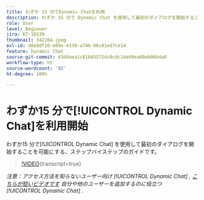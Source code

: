 ```yaml
---
title: わずか 15 分でDynamic Chatを利用
description: わずか 15 分で Dynamic Chat を使用して最初のダイアログを開始することを可能にする、ステップバイステップのガイドです。
role: User
level: Beginner
jira: KT-10239
thumbnail: 342164.jpeg
exl-id: d0e8df26-e09e-4330-a74b-06c81ed7ce14
feature: Dynamic Chat
source-git-commit: 63d4aea1c818d35724c0cdc14e69ea00eb06b4a0
workflow-type: ht
source-wordcount: '92'
ht-degree: 100%

---
```


# わずか15 分で[!UICONTROL Dynamic Chat]を利用開始

わずか15 分で[!UICONTROL Dynamic Chat] を使用して最初のダイアログを開始することを可能にする、ステップバイステップのガイドです。

>[!VIDEO](https://video.tv.adobe.com/v/342164/?quality=12&learn=on){transcript=true}

*注意：アクセス方法を知らないユーザー向け [!UICONTROL Dynamic Chat] , [こちらが短いビデオです](https://experienceleague.adobe.com/docs/marketo-learn/tutorials/dynamic-chat/user-management.html?lang=ja) 自分や他のユーザーを追加するのに役立つ [!UICONTROL Dynamic Chat] .*
